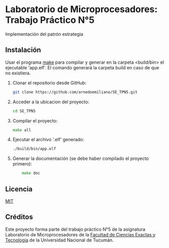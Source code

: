 # Laboratorio de Microprocesadores: Trabajo Práctico N°5

Implementación del patrón estrategia

## Instalación

Usar el programa [make](https://www.gnu.org/software/make/) para compilar y generar en la carpeta <build/bin> el ejecutable 'app.elf'. El comando generará la carpeta build en caso de que no existiera.  
1. Clonar el repositorio desde GitHub:

    ```bash
    git clone https://github.com/arnedoemiliano/SE_TPN5.git
    ```
2. Acceder a la ubicacion del proyecto:
     ```bash
    cd SE_TPN5
    ```
3. Compilar el proyecto:
     ```go
    make all
    ```
4. Ejecutar el archivo '.elf' generado:
     ```bash
    ./build/bin/app.elf
    ```
5. Generar la documentación (se debe haber compilado el proyecto primero):
    ```go
        make doc
    ```


## Licencia

[MIT](https://choosealicense.com/licenses/mit/)

## Créditos

Este proyecto forma parte del trabajo práctico N°5 de la asignatura Laboratorio de Microprocesadores de la [Facultad de Ciencias Exactas y Tecnología](https://www.facet.unt.edu.ar/) de la Universidad Nacional de Tucumán.



